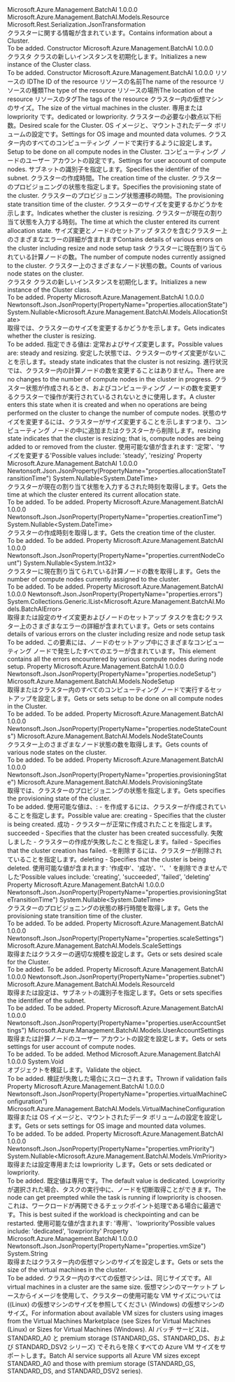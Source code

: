 <Type Name="Cluster" FullName="Microsoft.Azure.Management.BatchAI.Models.Cluster">
  <TypeSignature Language="C#" Value="public class Cluster : Microsoft.Azure.Management.BatchAI.Models.Resource" />
  <TypeSignature Language="ILAsm" Value=".class public auto ansi beforefieldinit Cluster extends Microsoft.Azure.Management.BatchAI.Models.Resource" />
  <TypeSignature Language="DocId" Value="T:Microsoft.Azure.Management.BatchAI.Models.Cluster" />
  <TypeSignature Language="VB.NET" Value="Public Class Cluster&#xA;Inherits Resource" />
  <TypeSignature Language="F#" Value="type Cluster = class&#xA;    inherit Resource" />
  <AssemblyInfo>
    <AssemblyName>Microsoft.Azure.Management.BatchAI</AssemblyName>
    <AssemblyVersion>1.0.0.0</AssemblyVersion>
  </AssemblyInfo>
  <Base>
    <BaseTypeName>Microsoft.Azure.Management.BatchAI.Models.Resource</BaseTypeName>
  </Base>
  <Interfaces />
  <Attributes>
    <Attribute>
      <AttributeName>Microsoft.Rest.Serialization.JsonTransformation</AttributeName>
    </Attribute>
  </Attributes>
  <Docs>
    <summary>
            <span data-ttu-id="2a513-101">クラスターに関する情報が含まれています。</span><span class="sxs-lookup"><span data-stu-id="2a513-101">Contains information about a Cluster.</span></span>
            </summary>
    <remarks>To be added.</remarks>
  </Docs>
  <Members>
    <Member MemberName=".ctor">
      <MemberSignature Language="C#" Value="public Cluster ();" />
      <MemberSignature Language="ILAsm" Value=".method public hidebysig specialname rtspecialname instance void .ctor() cil managed" />
      <MemberSignature Language="DocId" Value="M:Microsoft.Azure.Management.BatchAI.Models.Cluster.#ctor" />
      <MemberSignature Language="VB.NET" Value="Public Sub New ()" />
      <MemberType>Constructor</MemberType>
      <AssemblyInfo>
        <AssemblyName>Microsoft.Azure.Management.BatchAI</AssemblyName>
        <AssemblyVersion>1.0.0.0</AssemblyVersion>
      </AssemblyInfo>
      <Parameters />
      <Docs>
        <summary>
            <span data-ttu-id="2a513-102">クラスタ クラスの新しいインスタンスを初期化します。</span><span class="sxs-lookup"><span data-stu-id="2a513-102">Initializes a new instance of the Cluster class.</span></span>
            </summary>
        <remarks>To be added.</remarks>
      </Docs>
    </Member>
    <Member MemberName=".ctor">
      <MemberSignature Language="C#" Value="public Cluster (string id = null, string name = null, string type = null, string location = null, System.Collections.Generic.IDictionary&lt;string,string&gt; tags = null, string vmSize = null, Nullable&lt;Microsoft.Azure.Management.BatchAI.Models.VmPriority&gt; vmPriority = null, Microsoft.Azure.Management.BatchAI.Models.ScaleSettings scaleSettings = null, Microsoft.Azure.Management.BatchAI.Models.VirtualMachineConfiguration virtualMachineConfiguration = null, Microsoft.Azure.Management.BatchAI.Models.NodeSetup nodeSetup = null, Microsoft.Azure.Management.BatchAI.Models.UserAccountSettings userAccountSettings = null, Microsoft.Azure.Management.BatchAI.Models.ResourceId subnet = null, Nullable&lt;DateTime&gt; creationTime = null, Microsoft.Azure.Management.BatchAI.Models.ProvisioningState provisioningState = Microsoft.Azure.Management.BatchAI.Models.ProvisioningState.Creating, Nullable&lt;DateTime&gt; provisioningStateTransitionTime = null, Nullable&lt;Microsoft.Azure.Management.BatchAI.Models.AllocationState&gt; allocationState = null, Nullable&lt;DateTime&gt; allocationStateTransitionTime = null, System.Collections.Generic.IList&lt;Microsoft.Azure.Management.BatchAI.Models.BatchAIError&gt; errors = null, Nullable&lt;int&gt; currentNodeCount = null, Microsoft.Azure.Management.BatchAI.Models.NodeStateCounts nodeStateCounts = null);" />
      <MemberSignature Language="ILAsm" Value=".method public hidebysig specialname rtspecialname instance void .ctor(string id, string name, string type, string location, class System.Collections.Generic.IDictionary`2&lt;string, string&gt; tags, string vmSize, valuetype System.Nullable`1&lt;valuetype Microsoft.Azure.Management.BatchAI.Models.VmPriority&gt; vmPriority, class Microsoft.Azure.Management.BatchAI.Models.ScaleSettings scaleSettings, class Microsoft.Azure.Management.BatchAI.Models.VirtualMachineConfiguration virtualMachineConfiguration, class Microsoft.Azure.Management.BatchAI.Models.NodeSetup nodeSetup, class Microsoft.Azure.Management.BatchAI.Models.UserAccountSettings userAccountSettings, class Microsoft.Azure.Management.BatchAI.Models.ResourceId subnet, valuetype System.Nullable`1&lt;valuetype System.DateTime&gt; creationTime, valuetype Microsoft.Azure.Management.BatchAI.Models.ProvisioningState provisioningState, valuetype System.Nullable`1&lt;valuetype System.DateTime&gt; provisioningStateTransitionTime, valuetype System.Nullable`1&lt;valuetype Microsoft.Azure.Management.BatchAI.Models.AllocationState&gt; allocationState, valuetype System.Nullable`1&lt;valuetype System.DateTime&gt; allocationStateTransitionTime, class System.Collections.Generic.IList`1&lt;class Microsoft.Azure.Management.BatchAI.Models.BatchAIError&gt; errors, valuetype System.Nullable`1&lt;int32&gt; currentNodeCount, class Microsoft.Azure.Management.BatchAI.Models.NodeStateCounts nodeStateCounts) cil managed" />
      <MemberSignature Language="DocId" Value="M:Microsoft.Azure.Management.BatchAI.Models.Cluster.#ctor(System.String,System.String,System.String,System.String,System.Collections.Generic.IDictionary{System.String,System.String},System.String,System.Nullable{Microsoft.Azure.Management.BatchAI.Models.VmPriority},Microsoft.Azure.Management.BatchAI.Models.ScaleSettings,Microsoft.Azure.Management.BatchAI.Models.VirtualMachineConfiguration,Microsoft.Azure.Management.BatchAI.Models.NodeSetup,Microsoft.Azure.Management.BatchAI.Models.UserAccountSettings,Microsoft.Azure.Management.BatchAI.Models.ResourceId,System.Nullable{System.DateTime},Microsoft.Azure.Management.BatchAI.Models.ProvisioningState,System.Nullable{System.DateTime},System.Nullable{Microsoft.Azure.Management.BatchAI.Models.AllocationState},System.Nullable{System.DateTime},System.Collections.Generic.IList{Microsoft.Azure.Management.BatchAI.Models.BatchAIError},System.Nullable{System.Int32},Microsoft.Azure.Management.BatchAI.Models.NodeStateCounts)" />
      <MemberSignature Language="F#" Value="new Microsoft.Azure.Management.BatchAI.Models.Cluster : string * string * string * string * System.Collections.Generic.IDictionary&lt;string, string&gt; * string * Nullable&lt;Microsoft.Azure.Management.BatchAI.Models.VmPriority&gt; * Microsoft.Azure.Management.BatchAI.Models.ScaleSettings * Microsoft.Azure.Management.BatchAI.Models.VirtualMachineConfiguration * Microsoft.Azure.Management.BatchAI.Models.NodeSetup * Microsoft.Azure.Management.BatchAI.Models.UserAccountSettings * Microsoft.Azure.Management.BatchAI.Models.ResourceId * Nullable&lt;DateTime&gt; * Microsoft.Azure.Management.BatchAI.Models.ProvisioningState * Nullable&lt;DateTime&gt; * Nullable&lt;Microsoft.Azure.Management.BatchAI.Models.AllocationState&gt; * Nullable&lt;DateTime&gt; * System.Collections.Generic.IList&lt;Microsoft.Azure.Management.BatchAI.Models.BatchAIError&gt; * Nullable&lt;int&gt; * Microsoft.Azure.Management.BatchAI.Models.NodeStateCounts -&gt; Microsoft.Azure.Management.BatchAI.Models.Cluster" Usage="new Microsoft.Azure.Management.BatchAI.Models.Cluster (id, name, type, location, tags, vmSize, vmPriority, scaleSettings, virtualMachineConfiguration, nodeSetup, userAccountSettings, subnet, creationTime, provisioningState, provisioningStateTransitionTime, allocationState, allocationStateTransitionTime, errors, currentNodeCount, nodeStateCounts)" />
      <MemberType>Constructor</MemberType>
      <AssemblyInfo>
        <AssemblyName>Microsoft.Azure.Management.BatchAI</AssemblyName>
        <AssemblyVersion>1.0.0.0</AssemblyVersion>
      </AssemblyInfo>
      <Parameters>
        <Parameter Name="id" Type="System.String" />
        <Parameter Name="name" Type="System.String" />
        <Parameter Name="type" Type="System.String" />
        <Parameter Name="location" Type="System.String" />
        <Parameter Name="tags" Type="System.Collections.Generic.IDictionary&lt;System.String,System.String&gt;" />
        <Parameter Name="vmSize" Type="System.String" />
        <Parameter Name="vmPriority" Type="System.Nullable&lt;Microsoft.Azure.Management.BatchAI.Models.VmPriority&gt;" />
        <Parameter Name="scaleSettings" Type="Microsoft.Azure.Management.BatchAI.Models.ScaleSettings" />
        <Parameter Name="virtualMachineConfiguration" Type="Microsoft.Azure.Management.BatchAI.Models.VirtualMachineConfiguration" />
        <Parameter Name="nodeSetup" Type="Microsoft.Azure.Management.BatchAI.Models.NodeSetup" />
        <Parameter Name="userAccountSettings" Type="Microsoft.Azure.Management.BatchAI.Models.UserAccountSettings" />
        <Parameter Name="subnet" Type="Microsoft.Azure.Management.BatchAI.Models.ResourceId" />
        <Parameter Name="creationTime" Type="System.Nullable&lt;System.DateTime&gt;" />
        <Parameter Name="provisioningState" Type="Microsoft.Azure.Management.BatchAI.Models.ProvisioningState" />
        <Parameter Name="provisioningStateTransitionTime" Type="System.Nullable&lt;System.DateTime&gt;" />
        <Parameter Name="allocationState" Type="System.Nullable&lt;Microsoft.Azure.Management.BatchAI.Models.AllocationState&gt;" />
        <Parameter Name="allocationStateTransitionTime" Type="System.Nullable&lt;System.DateTime&gt;" />
        <Parameter Name="errors" Type="System.Collections.Generic.IList&lt;Microsoft.Azure.Management.BatchAI.Models.BatchAIError&gt;" />
        <Parameter Name="currentNodeCount" Type="System.Nullable&lt;System.Int32&gt;" />
        <Parameter Name="nodeStateCounts" Type="Microsoft.Azure.Management.BatchAI.Models.NodeStateCounts" />
      </Parameters>
      <Docs>
        <param name="id"><span data-ttu-id="2a513-103">リソースの ID</span><span class="sxs-lookup"><span data-stu-id="2a513-103">The ID of the resource</span></span></param>
        <param name="name"><span data-ttu-id="2a513-104">リソースの名前</span><span class="sxs-lookup"><span data-stu-id="2a513-104">The name of the resource</span></span></param>
        <param name="type"><span data-ttu-id="2a513-105">リソースの種類</span><span class="sxs-lookup"><span data-stu-id="2a513-105">The type of the resource</span></span></param>
        <param name="location"><span data-ttu-id="2a513-106">リソースの場所</span><span class="sxs-lookup"><span data-stu-id="2a513-106">The location of the resource</span></span></param>
        <param name="tags"><span data-ttu-id="2a513-107">リソースのタグ</span><span class="sxs-lookup"><span data-stu-id="2a513-107">The tags of the resource</span></span></param>
        <param name="vmSize"><span data-ttu-id="2a513-108">クラスター内の仮想マシンのサイズ。</span><span class="sxs-lookup"><span data-stu-id="2a513-108">The size of the virtual machines in the cluster.</span></span></param>
        <param name="vmPriority"><span data-ttu-id="2a513-109">専用または lowpriority です。</span><span class="sxs-lookup"><span data-stu-id="2a513-109">dedicated or lowpriority.</span></span></param>
        <param name="scaleSettings"><span data-ttu-id="2a513-110">クラスターの必要な小数点以下桁数。</span><span class="sxs-lookup"><span data-stu-id="2a513-110">Desired scale for the Cluster.</span></span></param>
        <param name="virtualMachineConfiguration"><span data-ttu-id="2a513-111">OS イメージと、マウントされたデータ ボリュームの設定です。</span><span class="sxs-lookup"><span data-stu-id="2a513-111">Settings for OS image and mounted data volumes.</span></span></param>
        <param name="nodeSetup"><span data-ttu-id="2a513-112">クラスター内のすべてのコンピューティング ノードで実行するように設定します。</span><span class="sxs-lookup"><span data-stu-id="2a513-112">Setup to be done on all compute nodes in the Cluster.</span></span></param>
        <param name="userAccountSettings"><span data-ttu-id="2a513-113">コンピューティング ノードのユーザー アカウントの設定です。</span><span class="sxs-lookup"><span data-stu-id="2a513-113">Settings for user account of compute nodes.</span></span></param>
        <param name="subnet"><span data-ttu-id="2a513-114">サブネットの識別子を指定します。</span><span class="sxs-lookup"><span data-stu-id="2a513-114">Specifies the identifier of the subnet.</span></span></param>
        <param name="creationTime"><span data-ttu-id="2a513-115">クラスターの作成時間。</span><span class="sxs-lookup"><span data-stu-id="2a513-115">The creation time of the cluster.</span></span></param>
        <param name="provisioningState"><span data-ttu-id="2a513-116">クラスターのプロビジョニングの状態を指定します。</span><span class="sxs-lookup"><span data-stu-id="2a513-116">Specifies the provisioning state of the cluster.</span></span></param>
        <param name="provisioningStateTransitionTime"><span data-ttu-id="2a513-117">クラスターのプロビジョニング状態遷移の時間。</span><span class="sxs-lookup"><span data-stu-id="2a513-117">The provisioning state transition time of the cluster.</span></span></param>
        <param name="allocationState"><span data-ttu-id="2a513-118">クラスターのサイズを変更するかどうかを示します。</span><span class="sxs-lookup"><span data-stu-id="2a513-118">Indicates whether the cluster is resizing.</span></span></param>
        <param name="allocationStateTransitionTime"><span data-ttu-id="2a513-119">クラスターが現在の割り当て状態を入力する時刻。</span><span class="sxs-lookup"><span data-stu-id="2a513-119">The time at which the cluster entered its current allocation state.</span></span></param>
        <param name="errors"><span data-ttu-id="2a513-120">サイズ変更とノードのセットアップ タスクを含むクラスター上のさまざまなエラーの詳細が含まれます</span><span class="sxs-lookup"><span data-stu-id="2a513-120">Contains details of various errors on the cluster including resize and node setup task</span></span></param>
        <param name="currentNodeCount"><span data-ttu-id="2a513-121">クラスターに現在割り当てられている計算ノードの数。</span><span class="sxs-lookup"><span data-stu-id="2a513-121">The number of compute nodes currently assigned to the cluster.</span></span></param>
        <param name="nodeStateCounts"><span data-ttu-id="2a513-122">クラスター上のさまざまなノード状態の数。</span><span class="sxs-lookup"><span data-stu-id="2a513-122">Counts of various node states on the cluster.</span></span></param>
        <summary>
            <span data-ttu-id="2a513-123">クラスタ クラスの新しいインスタンスを初期化します。</span><span class="sxs-lookup"><span data-stu-id="2a513-123">Initializes a new instance of the Cluster class.</span></span>
            </summary>
        <remarks>To be added.</remarks>
      </Docs>
    </Member>
    <Member MemberName="AllocationState">
      <MemberSignature Language="C#" Value="public Nullable&lt;Microsoft.Azure.Management.BatchAI.Models.AllocationState&gt; AllocationState { get; }" />
      <MemberSignature Language="ILAsm" Value=".property instance valuetype System.Nullable`1&lt;valuetype Microsoft.Azure.Management.BatchAI.Models.AllocationState&gt; AllocationState" />
      <MemberSignature Language="DocId" Value="P:Microsoft.Azure.Management.BatchAI.Models.Cluster.AllocationState" />
      <MemberSignature Language="VB.NET" Value="Public ReadOnly Property AllocationState As Nullable(Of AllocationState)" />
      <MemberSignature Language="F#" Value="member this.AllocationState : Nullable&lt;Microsoft.Azure.Management.BatchAI.Models.AllocationState&gt;" Usage="Microsoft.Azure.Management.BatchAI.Models.Cluster.AllocationState" />
      <MemberType>Property</MemberType>
      <AssemblyInfo>
        <AssemblyName>Microsoft.Azure.Management.BatchAI</AssemblyName>
        <AssemblyVersion>1.0.0.0</AssemblyVersion>
      </AssemblyInfo>
      <Attributes>
        <Attribute>
          <AttributeName>Newtonsoft.Json.JsonProperty(PropertyName="properties.allocationState")</AttributeName>
        </Attribute>
      </Attributes>
      <ReturnValue>
        <ReturnType>System.Nullable&lt;Microsoft.Azure.Management.BatchAI.Models.AllocationState&gt;</ReturnType>
      </ReturnValue>
      <Docs>
        <summary>
            <span data-ttu-id="2a513-124">取得では、クラスターのサイズを変更するかどうかを示します。</span><span class="sxs-lookup"><span data-stu-id="2a513-124">Gets indicates whether the cluster is resizing.</span></span>
            </summary>
        <value>To be added.</value>
        <remarks>
            <span data-ttu-id="2a513-125">指定できる値は: 定常およびサイズ変更します。</span><span class="sxs-lookup"><span data-stu-id="2a513-125">Possible values are: steady and resizing.</span></span> <span data-ttu-id="2a513-126">安定した状態では、クラスターのサイズ変更がないことを示します。</span><span class="sxs-lookup"><span data-stu-id="2a513-126">steady state indicates that the cluster is not resizing.</span></span> <span data-ttu-id="2a513-127">進行状況では、クラスター内の計算ノードの数を変更することはありません。</span><span class="sxs-lookup"><span data-stu-id="2a513-127">There are no changes to the number of compute nodes in the cluster in progress.</span></span> <span data-ttu-id="2a513-128">クラスター状態が作成されるとき、およびコンピューティング ノードの数を変更するクラスターで操作が実行されているされないときに使用します。</span><span class="sxs-lookup"><span data-stu-id="2a513-128">A cluster enters this state when it is created and when no operations are being performed on the cluster to change the number of compute nodes.</span></span> <span data-ttu-id="2a513-129">状態のサイズを変更するには、クラスターがサイズ変更することを示しますつまり、コンピューティング ノードの中に追加またはクラスターから削除します。</span><span class="sxs-lookup"><span data-stu-id="2a513-129">resizing state indicates that the cluster is resizing; that is, compute nodes are being added to or removed from the cluster.</span></span>
            <span data-ttu-id="2a513-130">使用可能な値が含まれます: '定常'、'サイズを変更する'</span><span class="sxs-lookup"><span data-stu-id="2a513-130">Possible values include: 'steady', 'resizing'</span></span>
            </remarks>
      </Docs>
    </Member>
    <Member MemberName="AllocationStateTransitionTime">
      <MemberSignature Language="C#" Value="public Nullable&lt;DateTime&gt; AllocationStateTransitionTime { get; }" />
      <MemberSignature Language="ILAsm" Value=".property instance valuetype System.Nullable`1&lt;valuetype System.DateTime&gt; AllocationStateTransitionTime" />
      <MemberSignature Language="DocId" Value="P:Microsoft.Azure.Management.BatchAI.Models.Cluster.AllocationStateTransitionTime" />
      <MemberSignature Language="VB.NET" Value="Public ReadOnly Property AllocationStateTransitionTime As Nullable(Of DateTime)" />
      <MemberSignature Language="F#" Value="member this.AllocationStateTransitionTime : Nullable&lt;DateTime&gt;" Usage="Microsoft.Azure.Management.BatchAI.Models.Cluster.AllocationStateTransitionTime" />
      <MemberType>Property</MemberType>
      <AssemblyInfo>
        <AssemblyName>Microsoft.Azure.Management.BatchAI</AssemblyName>
        <AssemblyVersion>1.0.0.0</AssemblyVersion>
      </AssemblyInfo>
      <Attributes>
        <Attribute>
          <AttributeName>Newtonsoft.Json.JsonProperty(PropertyName="properties.allocationStateTransitionTime")</AttributeName>
        </Attribute>
      </Attributes>
      <ReturnValue>
        <ReturnType>System.Nullable&lt;System.DateTime&gt;</ReturnType>
      </ReturnValue>
      <Docs>
        <summary>
            <span data-ttu-id="2a513-131">クラスターが現在の割り当て状態を入力するされた時刻を取得します。</span><span class="sxs-lookup"><span data-stu-id="2a513-131">Gets the time at which the cluster entered its current allocation state.</span></span>
            </summary>
        <value>To be added.</value>
        <remarks>To be added.</remarks>
      </Docs>
    </Member>
    <Member MemberName="CreationTime">
      <MemberSignature Language="C#" Value="public Nullable&lt;DateTime&gt; CreationTime { get; }" />
      <MemberSignature Language="ILAsm" Value=".property instance valuetype System.Nullable`1&lt;valuetype System.DateTime&gt; CreationTime" />
      <MemberSignature Language="DocId" Value="P:Microsoft.Azure.Management.BatchAI.Models.Cluster.CreationTime" />
      <MemberSignature Language="VB.NET" Value="Public ReadOnly Property CreationTime As Nullable(Of DateTime)" />
      <MemberSignature Language="F#" Value="member this.CreationTime : Nullable&lt;DateTime&gt;" Usage="Microsoft.Azure.Management.BatchAI.Models.Cluster.CreationTime" />
      <MemberType>Property</MemberType>
      <AssemblyInfo>
        <AssemblyName>Microsoft.Azure.Management.BatchAI</AssemblyName>
        <AssemblyVersion>1.0.0.0</AssemblyVersion>
      </AssemblyInfo>
      <Attributes>
        <Attribute>
          <AttributeName>Newtonsoft.Json.JsonProperty(PropertyName="properties.creationTime")</AttributeName>
        </Attribute>
      </Attributes>
      <ReturnValue>
        <ReturnType>System.Nullable&lt;System.DateTime&gt;</ReturnType>
      </ReturnValue>
      <Docs>
        <summary>
            <span data-ttu-id="2a513-132">クラスターの作成時刻を取得します。</span><span class="sxs-lookup"><span data-stu-id="2a513-132">Gets the creation time of the cluster.</span></span>
            </summary>
        <value>To be added.</value>
        <remarks>To be added.</remarks>
      </Docs>
    </Member>
    <Member MemberName="CurrentNodeCount">
      <MemberSignature Language="C#" Value="public Nullable&lt;int&gt; CurrentNodeCount { get; }" />
      <MemberSignature Language="ILAsm" Value=".property instance valuetype System.Nullable`1&lt;int32&gt; CurrentNodeCount" />
      <MemberSignature Language="DocId" Value="P:Microsoft.Azure.Management.BatchAI.Models.Cluster.CurrentNodeCount" />
      <MemberSignature Language="VB.NET" Value="Public ReadOnly Property CurrentNodeCount As Nullable(Of Integer)" />
      <MemberSignature Language="F#" Value="member this.CurrentNodeCount : Nullable&lt;int&gt;" Usage="Microsoft.Azure.Management.BatchAI.Models.Cluster.CurrentNodeCount" />
      <MemberType>Property</MemberType>
      <AssemblyInfo>
        <AssemblyName>Microsoft.Azure.Management.BatchAI</AssemblyName>
        <AssemblyVersion>1.0.0.0</AssemblyVersion>
      </AssemblyInfo>
      <Attributes>
        <Attribute>
          <AttributeName>Newtonsoft.Json.JsonProperty(PropertyName="properties.currentNodeCount")</AttributeName>
        </Attribute>
      </Attributes>
      <ReturnValue>
        <ReturnType>System.Nullable&lt;System.Int32&gt;</ReturnType>
      </ReturnValue>
      <Docs>
        <summary>
            <span data-ttu-id="2a513-133">クラスターに現在割り当てられている計算ノードの数を取得します。</span><span class="sxs-lookup"><span data-stu-id="2a513-133">Gets the number of compute nodes currently assigned to the cluster.</span></span>
            </summary>
        <value>To be added.</value>
        <remarks>To be added.</remarks>
      </Docs>
    </Member>
    <Member MemberName="Errors">
      <MemberSignature Language="C#" Value="public System.Collections.Generic.IList&lt;Microsoft.Azure.Management.BatchAI.Models.BatchAIError&gt; Errors { get; set; }" />
      <MemberSignature Language="ILAsm" Value=".property instance class System.Collections.Generic.IList`1&lt;class Microsoft.Azure.Management.BatchAI.Models.BatchAIError&gt; Errors" />
      <MemberSignature Language="DocId" Value="P:Microsoft.Azure.Management.BatchAI.Models.Cluster.Errors" />
      <MemberSignature Language="VB.NET" Value="Public Property Errors As IList(Of BatchAIError)" />
      <MemberSignature Language="F#" Value="member this.Errors : System.Collections.Generic.IList&lt;Microsoft.Azure.Management.BatchAI.Models.BatchAIError&gt; with get, set" Usage="Microsoft.Azure.Management.BatchAI.Models.Cluster.Errors" />
      <MemberType>Property</MemberType>
      <AssemblyInfo>
        <AssemblyName>Microsoft.Azure.Management.BatchAI</AssemblyName>
        <AssemblyVersion>1.0.0.0</AssemblyVersion>
      </AssemblyInfo>
      <Attributes>
        <Attribute>
          <AttributeName>Newtonsoft.Json.JsonProperty(PropertyName="properties.errors")</AttributeName>
        </Attribute>
      </Attributes>
      <ReturnValue>
        <ReturnType>System.Collections.Generic.IList&lt;Microsoft.Azure.Management.BatchAI.Models.BatchAIError&gt;</ReturnType>
      </ReturnValue>
      <Docs>
        <summary>
            <span data-ttu-id="2a513-134">取得または設定のサイズ変更およびノードのセットアップ タスクを含むクラスター上のさまざまなエラーの詳細が含まれています。</span><span class="sxs-lookup"><span data-stu-id="2a513-134">Gets or sets contains details of various errors on the cluster including resize and node setup task</span></span>
            </summary>
        <value>To be added.</value>
        <remarks>
            <span data-ttu-id="2a513-135">この要素には、ノードのセットアップ中にさまざまなコンピューティング ノードで発生したすべてのエラーが含まれています。</span><span class="sxs-lookup"><span data-stu-id="2a513-135">This element contains all the errors encountered by various compute nodes during node setup.</span></span>
            </remarks>
      </Docs>
    </Member>
    <Member MemberName="NodeSetup">
      <MemberSignature Language="C#" Value="public Microsoft.Azure.Management.BatchAI.Models.NodeSetup NodeSetup { get; set; }" />
      <MemberSignature Language="ILAsm" Value=".property instance class Microsoft.Azure.Management.BatchAI.Models.NodeSetup NodeSetup" />
      <MemberSignature Language="DocId" Value="P:Microsoft.Azure.Management.BatchAI.Models.Cluster.NodeSetup" />
      <MemberSignature Language="VB.NET" Value="Public Property NodeSetup As NodeSetup" />
      <MemberSignature Language="F#" Value="member this.NodeSetup : Microsoft.Azure.Management.BatchAI.Models.NodeSetup with get, set" Usage="Microsoft.Azure.Management.BatchAI.Models.Cluster.NodeSetup" />
      <MemberType>Property</MemberType>
      <AssemblyInfo>
        <AssemblyName>Microsoft.Azure.Management.BatchAI</AssemblyName>
        <AssemblyVersion>1.0.0.0</AssemblyVersion>
      </AssemblyInfo>
      <Attributes>
        <Attribute>
          <AttributeName>Newtonsoft.Json.JsonProperty(PropertyName="properties.nodeSetup")</AttributeName>
        </Attribute>
      </Attributes>
      <ReturnValue>
        <ReturnType>Microsoft.Azure.Management.BatchAI.Models.NodeSetup</ReturnType>
      </ReturnValue>
      <Docs>
        <summary>
            <span data-ttu-id="2a513-136">取得またはクラスター内のすべてのコンピューティング ノードで実行するセットアップを設定します。</span><span class="sxs-lookup"><span data-stu-id="2a513-136">Gets or sets setup to be done on all compute nodes in the Cluster.</span></span>
            </summary>
        <value>To be added.</value>
        <remarks>To be added.</remarks>
      </Docs>
    </Member>
    <Member MemberName="NodeStateCounts">
      <MemberSignature Language="C#" Value="public Microsoft.Azure.Management.BatchAI.Models.NodeStateCounts NodeStateCounts { get; }" />
      <MemberSignature Language="ILAsm" Value=".property instance class Microsoft.Azure.Management.BatchAI.Models.NodeStateCounts NodeStateCounts" />
      <MemberSignature Language="DocId" Value="P:Microsoft.Azure.Management.BatchAI.Models.Cluster.NodeStateCounts" />
      <MemberSignature Language="VB.NET" Value="Public ReadOnly Property NodeStateCounts As NodeStateCounts" />
      <MemberSignature Language="F#" Value="member this.NodeStateCounts : Microsoft.Azure.Management.BatchAI.Models.NodeStateCounts" Usage="Microsoft.Azure.Management.BatchAI.Models.Cluster.NodeStateCounts" />
      <MemberType>Property</MemberType>
      <AssemblyInfo>
        <AssemblyName>Microsoft.Azure.Management.BatchAI</AssemblyName>
        <AssemblyVersion>1.0.0.0</AssemblyVersion>
      </AssemblyInfo>
      <Attributes>
        <Attribute>
          <AttributeName>Newtonsoft.Json.JsonProperty(PropertyName="properties.nodeStateCounts")</AttributeName>
        </Attribute>
      </Attributes>
      <ReturnValue>
        <ReturnType>Microsoft.Azure.Management.BatchAI.Models.NodeStateCounts</ReturnType>
      </ReturnValue>
      <Docs>
        <summary>
            <span data-ttu-id="2a513-137">クラスター上のさまざまなノード状態の数を取得します。</span><span class="sxs-lookup"><span data-stu-id="2a513-137">Gets counts of various node states on the cluster.</span></span>
            </summary>
        <value>To be added.</value>
        <remarks>To be added.</remarks>
      </Docs>
    </Member>
    <Member MemberName="ProvisioningState">
      <MemberSignature Language="C#" Value="public Microsoft.Azure.Management.BatchAI.Models.ProvisioningState ProvisioningState { get; }" />
      <MemberSignature Language="ILAsm" Value=".property instance valuetype Microsoft.Azure.Management.BatchAI.Models.ProvisioningState ProvisioningState" />
      <MemberSignature Language="DocId" Value="P:Microsoft.Azure.Management.BatchAI.Models.Cluster.ProvisioningState" />
      <MemberSignature Language="VB.NET" Value="Public ReadOnly Property ProvisioningState As ProvisioningState" />
      <MemberSignature Language="F#" Value="member this.ProvisioningState : Microsoft.Azure.Management.BatchAI.Models.ProvisioningState" Usage="Microsoft.Azure.Management.BatchAI.Models.Cluster.ProvisioningState" />
      <MemberType>Property</MemberType>
      <AssemblyInfo>
        <AssemblyName>Microsoft.Azure.Management.BatchAI</AssemblyName>
        <AssemblyVersion>1.0.0.0</AssemblyVersion>
      </AssemblyInfo>
      <Attributes>
        <Attribute>
          <AttributeName>Newtonsoft.Json.JsonProperty(PropertyName="properties.provisioningState")</AttributeName>
        </Attribute>
      </Attributes>
      <ReturnValue>
        <ReturnType>Microsoft.Azure.Management.BatchAI.Models.ProvisioningState</ReturnType>
      </ReturnValue>
      <Docs>
        <summary>
            <span data-ttu-id="2a513-138">取得では、クラスターのプロビジョニングの状態を指定します。</span><span class="sxs-lookup"><span data-stu-id="2a513-138">Gets specifies the provisioning state of the cluster.</span></span>
            </summary>
        <value>To be added.</value>
        <remarks>
            <span data-ttu-id="2a513-139">使用可能な値は、: - を作成するには、クラスターが作成されていることを指定します。</span><span class="sxs-lookup"><span data-stu-id="2a513-139">Possible value are: creating - Specifies that the cluster is being created.</span></span> <span data-ttu-id="2a513-140">成功 - クラスターが正常に作成されたことを指定します。</span><span class="sxs-lookup"><span data-stu-id="2a513-140">succeeded - Specifies that the cluster has been created successfully.</span></span> <span data-ttu-id="2a513-141">失敗しました - クラスターの作成が失敗したことを指定します。</span><span class="sxs-lookup"><span data-stu-id="2a513-141">failed - Specifies that the cluster creation has failed.</span></span> <span data-ttu-id="2a513-142">-を削除するには、クラスターが削除されていることを指定します。</span><span class="sxs-lookup"><span data-stu-id="2a513-142">deleting - Specifies that the cluster is being deleted.</span></span>
            <span data-ttu-id="2a513-143">使用可能な値が含まれます: '作成中'、'成功'、''、' を削除できませんでした'</span><span class="sxs-lookup"><span data-stu-id="2a513-143">Possible values include: 'creating', 'succeeded', 'failed', 'deleting'</span></span>
            </remarks>
      </Docs>
    </Member>
    <Member MemberName="ProvisioningStateTransitionTime">
      <MemberSignature Language="C#" Value="public Nullable&lt;DateTime&gt; ProvisioningStateTransitionTime { get; }" />
      <MemberSignature Language="ILAsm" Value=".property instance valuetype System.Nullable`1&lt;valuetype System.DateTime&gt; ProvisioningStateTransitionTime" />
      <MemberSignature Language="DocId" Value="P:Microsoft.Azure.Management.BatchAI.Models.Cluster.ProvisioningStateTransitionTime" />
      <MemberSignature Language="VB.NET" Value="Public ReadOnly Property ProvisioningStateTransitionTime As Nullable(Of DateTime)" />
      <MemberSignature Language="F#" Value="member this.ProvisioningStateTransitionTime : Nullable&lt;DateTime&gt;" Usage="Microsoft.Azure.Management.BatchAI.Models.Cluster.ProvisioningStateTransitionTime" />
      <MemberType>Property</MemberType>
      <AssemblyInfo>
        <AssemblyName>Microsoft.Azure.Management.BatchAI</AssemblyName>
        <AssemblyVersion>1.0.0.0</AssemblyVersion>
      </AssemblyInfo>
      <Attributes>
        <Attribute>
          <AttributeName>Newtonsoft.Json.JsonProperty(PropertyName="properties.provisioningStateTransitionTime")</AttributeName>
        </Attribute>
      </Attributes>
      <ReturnValue>
        <ReturnType>System.Nullable&lt;System.DateTime&gt;</ReturnType>
      </ReturnValue>
      <Docs>
        <summary>
            <span data-ttu-id="2a513-144">クラスターのプロビジョニングの状態の移行時間を取得します。</span><span class="sxs-lookup"><span data-stu-id="2a513-144">Gets the provisioning state transition time of the cluster.</span></span>
            </summary>
        <value>To be added.</value>
        <remarks>To be added.</remarks>
      </Docs>
    </Member>
    <Member MemberName="ScaleSettings">
      <MemberSignature Language="C#" Value="public Microsoft.Azure.Management.BatchAI.Models.ScaleSettings ScaleSettings { get; set; }" />
      <MemberSignature Language="ILAsm" Value=".property instance class Microsoft.Azure.Management.BatchAI.Models.ScaleSettings ScaleSettings" />
      <MemberSignature Language="DocId" Value="P:Microsoft.Azure.Management.BatchAI.Models.Cluster.ScaleSettings" />
      <MemberSignature Language="VB.NET" Value="Public Property ScaleSettings As ScaleSettings" />
      <MemberSignature Language="F#" Value="member this.ScaleSettings : Microsoft.Azure.Management.BatchAI.Models.ScaleSettings with get, set" Usage="Microsoft.Azure.Management.BatchAI.Models.Cluster.ScaleSettings" />
      <MemberType>Property</MemberType>
      <AssemblyInfo>
        <AssemblyName>Microsoft.Azure.Management.BatchAI</AssemblyName>
        <AssemblyVersion>1.0.0.0</AssemblyVersion>
      </AssemblyInfo>
      <Attributes>
        <Attribute>
          <AttributeName>Newtonsoft.Json.JsonProperty(PropertyName="properties.scaleSettings")</AttributeName>
        </Attribute>
      </Attributes>
      <ReturnValue>
        <ReturnType>Microsoft.Azure.Management.BatchAI.Models.ScaleSettings</ReturnType>
      </ReturnValue>
      <Docs>
        <summary>
            <span data-ttu-id="2a513-145">取得またはクラスターの適切な規模を設定します。</span><span class="sxs-lookup"><span data-stu-id="2a513-145">Gets or sets desired scale for the Cluster.</span></span>
            </summary>
        <value>To be added.</value>
        <remarks>To be added.</remarks>
      </Docs>
    </Member>
    <Member MemberName="Subnet">
      <MemberSignature Language="C#" Value="public Microsoft.Azure.Management.BatchAI.Models.ResourceId Subnet { get; set; }" />
      <MemberSignature Language="ILAsm" Value=".property instance class Microsoft.Azure.Management.BatchAI.Models.ResourceId Subnet" />
      <MemberSignature Language="DocId" Value="P:Microsoft.Azure.Management.BatchAI.Models.Cluster.Subnet" />
      <MemberSignature Language="VB.NET" Value="Public Property Subnet As ResourceId" />
      <MemberSignature Language="F#" Value="member this.Subnet : Microsoft.Azure.Management.BatchAI.Models.ResourceId with get, set" Usage="Microsoft.Azure.Management.BatchAI.Models.Cluster.Subnet" />
      <MemberType>Property</MemberType>
      <AssemblyInfo>
        <AssemblyName>Microsoft.Azure.Management.BatchAI</AssemblyName>
        <AssemblyVersion>1.0.0.0</AssemblyVersion>
      </AssemblyInfo>
      <Attributes>
        <Attribute>
          <AttributeName>Newtonsoft.Json.JsonProperty(PropertyName="properties.subnet")</AttributeName>
        </Attribute>
      </Attributes>
      <ReturnValue>
        <ReturnType>Microsoft.Azure.Management.BatchAI.Models.ResourceId</ReturnType>
      </ReturnValue>
      <Docs>
        <summary>
            <span data-ttu-id="2a513-146">取得または設定は、サブネットの識別子を指定します。</span><span class="sxs-lookup"><span data-stu-id="2a513-146">Gets or sets specifies the identifier of the subnet.</span></span>
            </summary>
        <value>To be added.</value>
        <remarks>To be added.</remarks>
      </Docs>
    </Member>
    <Member MemberName="UserAccountSettings">
      <MemberSignature Language="C#" Value="public Microsoft.Azure.Management.BatchAI.Models.UserAccountSettings UserAccountSettings { get; set; }" />
      <MemberSignature Language="ILAsm" Value=".property instance class Microsoft.Azure.Management.BatchAI.Models.UserAccountSettings UserAccountSettings" />
      <MemberSignature Language="DocId" Value="P:Microsoft.Azure.Management.BatchAI.Models.Cluster.UserAccountSettings" />
      <MemberSignature Language="VB.NET" Value="Public Property UserAccountSettings As UserAccountSettings" />
      <MemberSignature Language="F#" Value="member this.UserAccountSettings : Microsoft.Azure.Management.BatchAI.Models.UserAccountSettings with get, set" Usage="Microsoft.Azure.Management.BatchAI.Models.Cluster.UserAccountSettings" />
      <MemberType>Property</MemberType>
      <AssemblyInfo>
        <AssemblyName>Microsoft.Azure.Management.BatchAI</AssemblyName>
        <AssemblyVersion>1.0.0.0</AssemblyVersion>
      </AssemblyInfo>
      <Attributes>
        <Attribute>
          <AttributeName>Newtonsoft.Json.JsonProperty(PropertyName="properties.userAccountSettings")</AttributeName>
        </Attribute>
      </Attributes>
      <ReturnValue>
        <ReturnType>Microsoft.Azure.Management.BatchAI.Models.UserAccountSettings</ReturnType>
      </ReturnValue>
      <Docs>
        <summary>
            <span data-ttu-id="2a513-147">取得または計算ノードのユーザー アカウントの設定を設定します。</span><span class="sxs-lookup"><span data-stu-id="2a513-147">Gets or sets settings for user account of compute nodes.</span></span>
            </summary>
        <value>To be added.</value>
        <remarks>To be added.</remarks>
      </Docs>
    </Member>
    <Member MemberName="Validate">
      <MemberSignature Language="C#" Value="public virtual void Validate ();" />
      <MemberSignature Language="ILAsm" Value=".method public hidebysig newslot virtual instance void Validate() cil managed" />
      <MemberSignature Language="DocId" Value="M:Microsoft.Azure.Management.BatchAI.Models.Cluster.Validate" />
      <MemberSignature Language="VB.NET" Value="Public Overridable Sub Validate ()" />
      <MemberSignature Language="F#" Value="abstract member Validate : unit -&gt; unit&#xA;override this.Validate : unit -&gt; unit" Usage="cluster.Validate " />
      <MemberType>Method</MemberType>
      <AssemblyInfo>
        <AssemblyName>Microsoft.Azure.Management.BatchAI</AssemblyName>
        <AssemblyVersion>1.0.0.0</AssemblyVersion>
      </AssemblyInfo>
      <ReturnValue>
        <ReturnType>System.Void</ReturnType>
      </ReturnValue>
      <Parameters />
      <Docs>
        <summary>
            <span data-ttu-id="2a513-148">オブジェクトを検証します。</span><span class="sxs-lookup"><span data-stu-id="2a513-148">Validate the object.</span></span>
            </summary>
        <remarks>To be added.</remarks>
        <exception cref="T:Microsoft.Rest.ValidationException">
            <span data-ttu-id="2a513-149">検証が失敗した場合にスローされます。</span><span class="sxs-lookup"><span data-stu-id="2a513-149">Thrown if validation fails</span></span>
            </exception>
      </Docs>
    </Member>
    <Member MemberName="VirtualMachineConfiguration">
      <MemberSignature Language="C#" Value="public Microsoft.Azure.Management.BatchAI.Models.VirtualMachineConfiguration VirtualMachineConfiguration { get; set; }" />
      <MemberSignature Language="ILAsm" Value=".property instance class Microsoft.Azure.Management.BatchAI.Models.VirtualMachineConfiguration VirtualMachineConfiguration" />
      <MemberSignature Language="DocId" Value="P:Microsoft.Azure.Management.BatchAI.Models.Cluster.VirtualMachineConfiguration" />
      <MemberSignature Language="VB.NET" Value="Public Property VirtualMachineConfiguration As VirtualMachineConfiguration" />
      <MemberSignature Language="F#" Value="member this.VirtualMachineConfiguration : Microsoft.Azure.Management.BatchAI.Models.VirtualMachineConfiguration with get, set" Usage="Microsoft.Azure.Management.BatchAI.Models.Cluster.VirtualMachineConfiguration" />
      <MemberType>Property</MemberType>
      <AssemblyInfo>
        <AssemblyName>Microsoft.Azure.Management.BatchAI</AssemblyName>
        <AssemblyVersion>1.0.0.0</AssemblyVersion>
      </AssemblyInfo>
      <Attributes>
        <Attribute>
          <AttributeName>Newtonsoft.Json.JsonProperty(PropertyName="properties.virtualMachineConfiguration")</AttributeName>
        </Attribute>
      </Attributes>
      <ReturnValue>
        <ReturnType>Microsoft.Azure.Management.BatchAI.Models.VirtualMachineConfiguration</ReturnType>
      </ReturnValue>
      <Docs>
        <summary>
            <span data-ttu-id="2a513-150">取得または OS イメージと、マウントされたデータ ボリュームの設定を設定します。</span><span class="sxs-lookup"><span data-stu-id="2a513-150">Gets or sets settings for OS image and mounted data volumes.</span></span>
            </summary>
        <value>To be added.</value>
        <remarks>To be added.</remarks>
      </Docs>
    </Member>
    <Member MemberName="VmPriority">
      <MemberSignature Language="C#" Value="public Nullable&lt;Microsoft.Azure.Management.BatchAI.Models.VmPriority&gt; VmPriority { get; set; }" />
      <MemberSignature Language="ILAsm" Value=".property instance valuetype System.Nullable`1&lt;valuetype Microsoft.Azure.Management.BatchAI.Models.VmPriority&gt; VmPriority" />
      <MemberSignature Language="DocId" Value="P:Microsoft.Azure.Management.BatchAI.Models.Cluster.VmPriority" />
      <MemberSignature Language="VB.NET" Value="Public Property VmPriority As Nullable(Of VmPriority)" />
      <MemberSignature Language="F#" Value="member this.VmPriority : Nullable&lt;Microsoft.Azure.Management.BatchAI.Models.VmPriority&gt; with get, set" Usage="Microsoft.Azure.Management.BatchAI.Models.Cluster.VmPriority" />
      <MemberType>Property</MemberType>
      <AssemblyInfo>
        <AssemblyName>Microsoft.Azure.Management.BatchAI</AssemblyName>
        <AssemblyVersion>1.0.0.0</AssemblyVersion>
      </AssemblyInfo>
      <Attributes>
        <Attribute>
          <AttributeName>Newtonsoft.Json.JsonProperty(PropertyName="properties.vmPriority")</AttributeName>
        </Attribute>
      </Attributes>
      <ReturnValue>
        <ReturnType>System.Nullable&lt;Microsoft.Azure.Management.BatchAI.Models.VmPriority&gt;</ReturnType>
      </ReturnValue>
      <Docs>
        <summary>
            <span data-ttu-id="2a513-151">取得または設定専用または lowpriority します。</span><span class="sxs-lookup"><span data-stu-id="2a513-151">Gets or sets dedicated or lowpriority.</span></span>
            </summary>
        <value>To be added.</value>
        <remarks>
            <span data-ttu-id="2a513-152">既定値は専用です。</span><span class="sxs-lookup"><span data-stu-id="2a513-152">The default value is dedicated.</span></span> <span data-ttu-id="2a513-153">Lowpriority が選択された場合、タスクの実行中に、ノードを切断取得ことができます。</span><span class="sxs-lookup"><span data-stu-id="2a513-153">The node can get preempted while the task is running if lowpriority is choosen.</span></span> <span data-ttu-id="2a513-154">これは、ワークロードが再開できるチェックポイント処理である場合に最適です。</span><span class="sxs-lookup"><span data-stu-id="2a513-154">This is best suited if the workload is checkpointing and can be restarted.</span></span> <span data-ttu-id="2a513-155">使用可能な値が含まれます: '専用'、'lowpriority'</span><span class="sxs-lookup"><span data-stu-id="2a513-155">Possible values include: 'dedicated', 'lowpriority'</span></span>
            </remarks>
      </Docs>
    </Member>
    <Member MemberName="VmSize">
      <MemberSignature Language="C#" Value="public string VmSize { get; set; }" />
      <MemberSignature Language="ILAsm" Value=".property instance string VmSize" />
      <MemberSignature Language="DocId" Value="P:Microsoft.Azure.Management.BatchAI.Models.Cluster.VmSize" />
      <MemberSignature Language="VB.NET" Value="Public Property VmSize As String" />
      <MemberSignature Language="F#" Value="member this.VmSize : string with get, set" Usage="Microsoft.Azure.Management.BatchAI.Models.Cluster.VmSize" />
      <MemberType>Property</MemberType>
      <AssemblyInfo>
        <AssemblyName>Microsoft.Azure.Management.BatchAI</AssemblyName>
        <AssemblyVersion>1.0.0.0</AssemblyVersion>
      </AssemblyInfo>
      <Attributes>
        <Attribute>
          <AttributeName>Newtonsoft.Json.JsonProperty(PropertyName="properties.vmSize")</AttributeName>
        </Attribute>
      </Attributes>
      <ReturnValue>
        <ReturnType>System.String</ReturnType>
      </ReturnValue>
      <Docs>
        <summary>
            <span data-ttu-id="2a513-156">取得またはクラスター内の仮想マシンのサイズを設定します。</span><span class="sxs-lookup"><span data-stu-id="2a513-156">Gets or sets the size of the virtual machines in the cluster.</span></span>
            </summary>
        <value>To be added.</value>
        <remarks>
            <span data-ttu-id="2a513-157">クラスター内のすべての仮想マシンは、同じサイズです。</span><span class="sxs-lookup"><span data-stu-id="2a513-157">All virtual machines in a cluster are the same size.</span></span> <span data-ttu-id="2a513-158">仮想マシンのマーケットプ レースからイメージを使用して、クラスターの使用可能な VM サイズについては ((Linux) の仮想マシンのサイズを参照してください (Windows) の仮想マシンのサイズ。</span><span class="sxs-lookup"><span data-stu-id="2a513-158">For information about available VM sizes for clusters using images from the Virtual Machines Marketplace (see Sizes for Virtual Machines (Linux) or Sizes for Virtual Machines (Windows).</span></span> <span data-ttu-id="2a513-159">AI バッチ サービスは、STANDARD_A0 と premium storage (STANDARD_GS、STANDARD_DS、および STANDARD_DSV2 シリーズ) でそれらを除くすべての Azure VM サイズをサポートします。</span><span class="sxs-lookup"><span data-stu-id="2a513-159">Batch AI service supports all Azure VM sizes except STANDARD_A0 and those with premium storage (STANDARD_GS, STANDARD_DS, and STANDARD_DSV2 series).</span></span>
            </remarks>
      </Docs>
    </Member>
  </Members>
</Type>